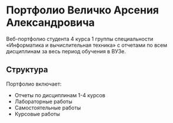 # Портфолио Величко Арсения Александровича

Веб-портфолио студента 4 курса 1 группы специальности «Информатика и вычислительная техника» с отчетами по всем дисциплинам за весь период обучения в ВУЗе.

## Структура

Портфолио включает:
- Отчеты по дисциплинам 1-4 курсов
- Лабораторные работы
- Самостоятельные работы
- Курсовые работы
